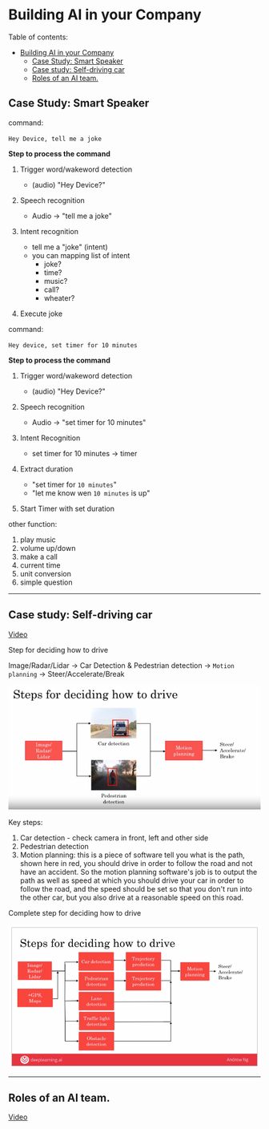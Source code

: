 # Building AI in your Company

Table of contents:

- [Building AI in your Company](#building-ai-in-your-company)
  - [Case Study: Smart Speaker](#case-study-smart-speaker)
  - [Case study: Self-driving car](#case-study-self-driving-car)
  - [Roles of an AI team.](#roles-of-an-ai-team)

## Case Study: Smart Speaker

command:

`Hey Device, tell me a joke`

__Step to process the command__
1. Trigger word/wakeword detection 
      -  (audio) "Hey Device?" 
2. Speech recognition
      
      - Audio -> "tell me a joke"
3. Intent recognition

    - tell me a "joke" (intent)
    - you can mapping list of intent
      - joke?
      - time?
      - music?
      - call?
      - wheater?

4. Execute joke


command:

`Hey device, set timer for 10 minutes`

__Step to process the command__
1. Trigger word/wakeword detection 
      -  (audio) "Hey Device?" 

2. Speech recognition
      
      - Audio -> "set timer for 10 minutes"

3. Intent Recognition

    -   set timer for 10 minutes -> timer

4. Extract duration

    - "set timer for `10 minutes`"
    - "let me know wen `10 minutes` is up"
5. Start Timer with set duration


other function:

1. play music
2. volume up/down
3. make a call
4. current time
5. unit conversion
6. simple question

-----------

## Case study: Self-driving car

[Video](https://www.coursera.org/learn/ai-for-everyone/lecture/lekja/case-study-self-driving-car)

Step for deciding how to drive

Image/Radar/Lidar -> Car Detection & Pedestrian detection -> `Motion planning` -> Steer/Accelerate/Break

<img src="./step_for_deciding_how_to_drive.png" />


Key steps:

1. Car detection - check camera in front, left and other side 
2. Pedestrian detection 
3. Motion planning: this is a piece of software tell you what is the path, shown here in red, you should drive in order to follow the road and not have an accident.  So the motion planning software's job is to output the path as well as speed at which you should drive your car in order to follow the road, and the speed should be set so that you don't run into the other car, but you also drive at a reasonable speed on this road.


Complete step for deciding how to drive

<img src="./step_for_deciding_how%20to_drive_complete.png">

---------------

## Roles of an AI team.

[Video](https://www.coursera.org/learn/ai-for-everyone/lecture/FlPw6/example-roles-of-an-ai-team)